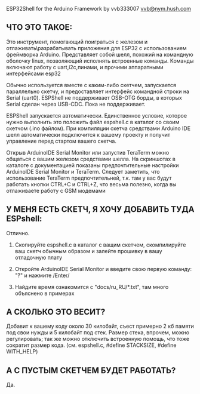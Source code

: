 ESP32Shell for the Arduino Framework by vvb333007 <vvb@nym.hush.com>

ЧТО ЭТО ТАКОЕ:
-------------

 Это инструмент, помогающий поиграться с железом и отлаживать\разрабатывать 
 приложения для ESP32 с использованием фреймворка Arduino. Представляет собой 
 шелл, похожий на командную оболочку linux, позволяющий исполнять встроенные 
 команды. Команды включают работу с uart,i2c,пинами, и прочими аппаратными 
 интерфейсами esp32

 Обычно используется вместе с каким-либо скетчем, запускается параллельно скетчу,
 и предоставляет интерфейс командной строки на Serial (uart0). ESPShell не
 поддерживает OSB-OTG борды, в которых Serial сделан через USB-CDC. Пока не 
 поддерживает.

 ESPShell запускается автоматически. Единственное условие, которое нужно выполнить
 это положить файл espshell.c в каталог со своим скетчом (.ino файлом). При 
 компиляции скетча средствами Arduino IDE шелл автоматически подключится к вашему
 проекту и получит управление перед стартом вашего скетча. 

 Открыв ArduinoIDE Serial Monitor или запустив TeraTerm можно общаться с вашим
 железом средствами шелла. На скриншотах в каталоге с документацией показаны
 предпочтительные настройки ArduinoIDE Serial Monitor и TeraTerm. Следует
 заметить, что использование TeraTerm предпочтительней, т.к. там у вас будут
 работать кнопки CTRL+C и CTRL+Z, что весьма полезно, когда вы отлаживаете
 работу с GSM модемами
 
 
У МЕНЯ ЕСТЬ СКЕТЧ, Я ХОЧУ ДОБАВИТЬ ТУДА ESPshell:
-------------------------------------------------

 Отлично. 

 1. Скопируйте espshell.c в каталог с ващим скетчем, скомпилируйте
 ваш скетч обычным образом и залейте прошивку в вашу отладочную плату

 2. Откройте ArduinoIDE Serial Monitor и введите свою первую команду: "?"
    и нажмите /Enter/

 3. Найдите время ознакомится с "docs/ru_RU/*.txt", там много объяснено в 
    примерах
 

А СКОЛЬКО ЭТО ВЕСИТ?
--------------------

 Добавит к вашему коду около 30 килобайт, съест примерно 2 кб памяти под свои нужды и
 5 килобайт под стек. Размер стека, впрочем, можно регулировать; так же можно отключить
 встроенную помощь, что тоже сократит размер кода. (см. espshell.c, #define STACKSIZE, 
#define WITH_HELP)


А С ПУСТЫМ СКЕТЧЕМ БУДЕТ РАБОТАТЬ?
----------------------------------

Да. 
